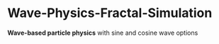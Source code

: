 # Wave-Physics-Fractal-Simulation
**Wave-based particle physics** with sine and cosine wave options

